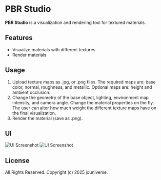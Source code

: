 # PBR Studio

**PBR Studio** is a visualization and rendering tool for textured materials.

## Features

- Visualize materials with different textures
- Render materials

## Usage

1. Upload texture maps as .jpg, or .png files. The required maps are: base color, normal, roughness, and metallic. Optional maps are: height and ambient occlusion.
2. Change the geometry of the base object, lighting, environment map intensity, and camera angle. Change the material properties on the fly. The user can alter how much weight the different texture maps have on the final visualization.
3. Render the material (save as .png).

## UI

![UI Screenshot](./assets/imgs/ui-1.png)
![UI Screenshot](./assets/imgs/ui-2.png)

## License

All Rights Reserved.
Copyright (c) 2025 jouniverse.

